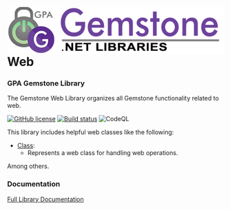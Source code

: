<img align="right" src="img/gemstone-wide-600.png" alt="gemstone logo">

# Web
### GPA Gemstone Library

The Gemstone Web Library organizes all Gemstone functionality related to web.

[![GitHub license](https://img.shields.io/github/license/gemstone/web?color=4CC61E)](https://github.com/gemstone/web/blob/master/LICENSE)
[![Build status](https://ci.appveyor.com/api/projects/status/ury75mtaq7tj1sp0?svg=true)](https://ci.appveyor.com/project/ritchiecarroll/web)
![CodeQL](https://github.com/gemstone/web/workflows/CodeQL/badge.svg)

This library includes helpful web classes like the following:

* [Class](https://gemstone.github.io/web/help/html/T_gemstone_web_Class.htm):
  * Represents a web class for handling web operations.

Among others.

### Documentation
[Full Library Documentation](https://gemstone.github.io/web/help)
